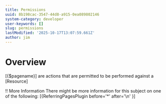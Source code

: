 ```yaml
---
title: Permissions
uuid: 8b198cac-3547-44d8-a915-0ea089802146
system-category: developer
user-keywords: []
slug: permissions
lastModified: '2025-10-17T13:07:59.661Z'
author: jim
---
```

# Overview
[{$pagename}] are actions that are permitted to be performed against a [Resource]

!! More Information
There might be more information for this subject on one of the following:
[{ReferringPagesPlugin before='*' after='\n' }]

